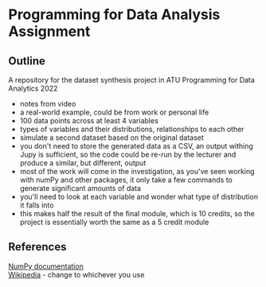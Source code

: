 # Programming for Data Analysis Assignment

## Outline

A repository for the dataset synthesis project in ATU Programming for Data Analytics 2022

- notes from video
- a real-world example, could be from work or personal life
- 100 data points across at least 4 variables
- types of variables and their distributions, relationships to each other
- simulate a second dataset based on the original dataset
- you don't need to store the generated data as a CSV, an output withing Jupy is sufficient, so the code could be re-run by the lecturer and produce a similar, but different, output
- most of the work will come in the investigation, as you've seen working with numPy and other packages, it only take a few commands to generate significant amounts of data
- you'll need to look at each variable and wonder what type of distribution it falls into
- this makes half the result of the final module, which is 10 credits, so the project is essentially worth the same as a 5 credit module

## References

[NumPy documentation](https://numpy.org/doc/stable/reference/random/generator.html)
\
[Wikipedia](https://en.wikipedia.org/wiki/Probability_distribution#External_links) - change to whichever you use
